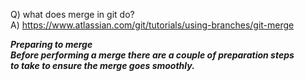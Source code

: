 Q) what does merge in git do?	
A) https://www.atlassian.com/git/tutorials/using-branches/git-merge	

***Preparing to merge	
Before performing a merge there are a couple of preparation steps	
 to take to ensure the merge goes smoothly.***	